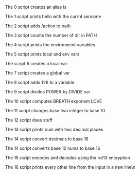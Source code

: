 The 0 script creates an alias ls

The 1 script prints hello with the currnt sername

The 2 script adds /action to path

The 3 script counts the number of dir in PATH

The 4 script prints the environment variables

The 5 script prints local and env vars

The script 6 creates a local var

The 7 script creates a global var

The 8 script adds 128 to a variable

The 9 script divides POWER by DIVIDE var

The 10 script computes BREATH exponent LOVE

The 11 script changes base two integer to base 10

The 12 script does stuff

The 13 script prints num with two decimal places

The 14 script convert decimals to base 16

The 14 script converts base 10 nums to base 16

The 15 script encodes and decodes using the rot13 encryption

The 16 script prints every other line from the input in a new line\n
